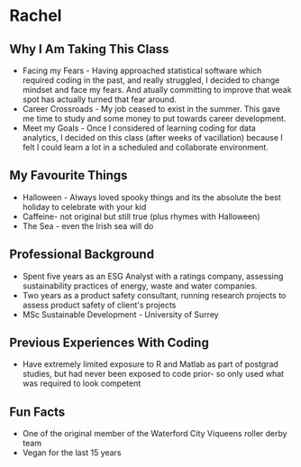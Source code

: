 # Rachel

## Why I Am Taking This Class
- Facing my Fears - Having approached statistical software which required coding in the past, and really struggled, I decided to change mindset and face my fears. And atually committing to improve that weak spot has actually turned that fear around.
- Career Crossroads - My job ceased to exist in the summer. This gave me time to study and some money to put towards career development. 
- Meet my Goals -  Once I considered  of learning coding for data analytics, I decided on this class (after weeks of vacillation) because I felt I could learn a lot in a scheduled and collaborate environment.

## My Favourite Things
- Halloween - Always loved spooky things and its the absolute the best holiday to celebrate with your kid
- Caffeine- not original but still true (plus rhymes with Halloween)
- The Sea - even the Irish sea will do

## Professional Background
- Spent five years as an ESG Analyst with a ratings company, assessing sustainability practices of energy, waste and water companies. 
- Two years as a product safety consultant, running research projects to assess product safety of client's projects
- MSc Sustainable Development - University of Surrey


## Previous Experiences With Coding
- Have extremely limited exposure to R and Matlab as part of postgrad studies, but had never been exposed to code prior- so only used what was required to look competent

## Fun Facts
- One of the original member of the Waterford City Viqueens roller derby team
- Vegan for the last 15 years
